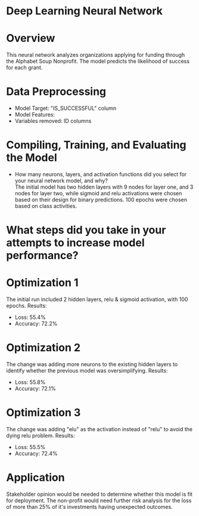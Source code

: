 # Deep Learning Neural Network
# Overview 
This neural network analyzes organizations applying for funding through the Alphabet Soup Nonprofit. The model predicts the likelihood of success for each grant.

# Data Preprocessing
- Model Target: "IS_SUCCESSFUL" column
- Model Features:
- Variables removed: ID columns

# Compiling, Training, and Evaluating the Model
- How many neurons, layers, and activation functions did you select for your neural network model, and why?   
The initial model has two hidden layers with 9 nodes for layer one, and 3 nodes for layer two, while sigmoid and relu activations were chosen based on their design for binary predictions. 100 epochs were chosen based on class activities.

# What steps did you take in your attempts to increase model performance?
# Optimization 1
The initial run included 2 hidden layers, relu & sigmoid activation, with 100 epochs.
Results:
- Loss: 55.4%
- Accuracy: 72.2%

# Optimization 2
The change was adding more neurons to the existing hidden layers to identify whether the previous model was oversimplifying.
Results: 
- Loss: 55.8%
- Accuracy: 72.1%

# Optimization 3
The change was adding "elu" as the activation instead of "relu" to avoid the dying relu problem.
Results:
- Loss: 55.5%
- Accuracy: 72.4%

# Application
Stakeholder opinion would be needed to determine whether this model is fit for deployment. The non-profit would need further risk analysis for the loss of more than 25% of it's investments having unexpected outcomes.

